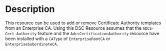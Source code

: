 # Description

This resource can be used to add or remove Certificate Authority templates
from an Enterprise CA.
Using this DSC Resource assumes that the `ADCS-Cert-Authority` feature
and the `AdcsCertificationAuthority` resource have been installed with
a `CAType` of `EnterpriseRootCA` or `EnterpriseSubordinateCA`.

